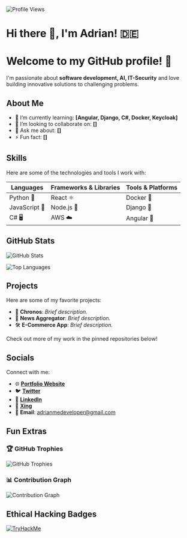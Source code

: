 ![Profile Views](https://komarev.com/ghpvc/?username=yourusername)

# Hi there 👋, I'm Adrian! 🇩🇪

# Welcome to my GitHub profile! 🚀

I'm passionate about **software development, AI, IT-Security** and love building innovative solutions to challenging problems.

## About Me

- 🌱 I’m currently learning: **[Angular, Django, C#, Docker, Keycloak]**
- 👯 I’m looking to collaborate on: **[]**
- 💬 Ask me about: **[]**
- ⚡ Fun fact: **[]**

## Skills

Here are some of the technologies and tools I work with:

| Languages | Frameworks & Libraries | Tools & Platforms |
|-----------|------------------------|-------------------|
| Python 🐍 | React ⚛️ | Docker 🐳 | 
| JavaScript 🌟 | Node.js 🚀 | Django 🐸  
| C# 🖥️ | AWS ☁️ | Angular 🎈 | Linux 🐧

## GitHub Stats

![GitHub Stats](https://github-readme-stats.vercel.app/api?username=AdrianMeDev&show_icons=true)

![Top Languages](https://github-readme-stats.vercel.app/api/top-langs/?username=AdrianMeDev&layout=compact&theme=default)

## Projects

Here are some of my favorite projects:

- 🚀 **Chronos**: *Brief description.*
- 🔗 **News Aggregator**: *Brief description.*
- 🛠️ **E-Commerce App**: *Brief description.*

Check out more of my work in the pinned repositories below!

## Socials

Connect with me:

- 🌐 **[Portfolio Website](https://adrianme.dev)**
- 🐦 **[Twitter](https://x.com/adrianmedotdev)**
- 💼 **[LinkedIn](#)**
- 👜 **[Xing](#)**
- 📧 **Email**: [adrianmedeveloper@gmail.com](mailto:adrianmedeveloper@gmail.com)

## Fun Extras

### 🏆 GitHub Trophies

![GitHub Trophies](https://github-profile-trophy.vercel.app/?username=AdrianMeDev&theme=onestar)

### 📊 Contribution Graph

![Contribution Graph](https://github-readme-activity-graph.vercel.app/graph?username=AdrianMeDev&theme=github-compact)

## Ethical Hacking Badges

[![TryHackMe](https://tryhackme.com/api/v2/badges/public-profile?userPublicId=4464390)](https://tryhackme.com/p/AdrianMeDev)

